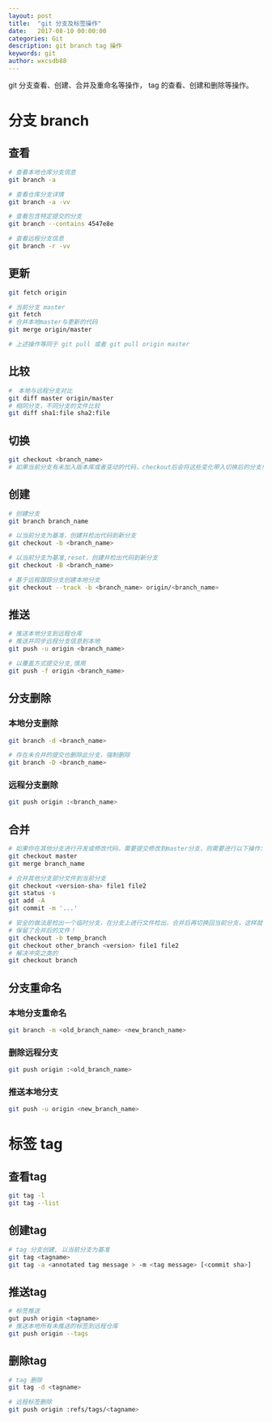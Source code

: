 ```yaml
---
layout: post
title:  "git 分支及标签操作"
date:   2017-08-10 00:00:00
categories: Git
description: git branch tag 操作
keywords: git
author: wxcsdb88
---
```


git 分支查看、创建、合并及重命名等操作， tag 的查看、创建和删除等操作。

# 分支 branch

## 查看

```bash
# 查看本地仓库分支信息
git branch -a

# 查看仓库分支详情
git branch -a -vv

# 查看包含特定提交的分支
git branch --contains 4547e8e

# 查看远程分支信息
git branch -r -vv
```

## 更新

```bash
git fetch origin

# 当前分支 master
git fetch
# 合并本地master与更新的代码
git merge origin/master

# 上述操作等同于 git pull 或者 git pull origin master
```

## 比较

```bash
#　本地与远程分支对比
git diff master origin/master
# 相同分支，不同分支的文件比较
git diff sha1:file sha2:file
```

## 切换

```bash
git checkout <branch_name>
# 如果当前分支有未加入版本库或者变动的代码，checkout后会将这些变化带入切换后的分支!
```

## 创建

```bash
# 创建分支
git branch branch_name

# 以当前分支为基准，创建并检出代码到新分支
git checkout -b <branch_name>

# 以当前分支为基准,reset，创建并检出代码到新分支
git checkout -B <branch_name>

# 基于远程跟踪分支创建本地分支
git checkout --track -b <branch_name> origin/<branch_name>

```

## 推送

```bash
# 推送本地分支到远程仓库
# 推送并同步远程分支信息到本地
git push -u origin <branch_name>

# 以覆盖方式提交分支,慎用
git push -f origin <branch_name>
```

## 分支删除

### 本地分支删除

```bash
git branch -d <branch_name>

# 存在未合并的提交也删除此分支，强制删除
git branch -D <branch_name>
```

### 远程分支删除

```bash
git push origin :<branch_name>
```

## 合并

```bash
# 如果你在其他分支进行开发或修改代码，需要提交修改到master分支，则需要进行以下操作:
git checkout master
git merge branch_name

# 合并其他分支部分文件到当前分支
git checkout <version-sha> file1 file2
git status -s
git add -A
git commit -m '...'

# 安全的做法是检出一个临时分支，在分支上进行文件检出，合并后再切换回当前分支，这样就
# 保留了合并后的文件！
git checkout -b temp_branch
git checkout other_branch <version> file1 file2
# 解决冲突之类的
git checkout branch
```

## 分支重命名

### 本地分支重命名

```bash
git branch -m <old_branch_name> <new_branch_name>
```

### 删除远程分支

```bash
git push origin :<old_branch_name>
```

### 推送本地分支

```bash
git push -u origin <new_branch_name>
```

# 标签 tag

## 查看tag

```bash
git tag -l
git tag --list
```

## 创建tag

```bash
# tag 分支创建, 以当前分支为基准
git tag <tagname>
git tag -a <annotated tag message > -m <tag message> [<commit sha>]
```

## 推送tag

```bash
# 标签推送
gut push origin <tagname>
# 推送本地所有未推送的标签到远程仓库
git push origin --tags
```

## 删除tag

```bash
# tag 删除
git tag -d <tagname>

# 远程标签删除
git push origin :refs/tags/<tagname>
```
